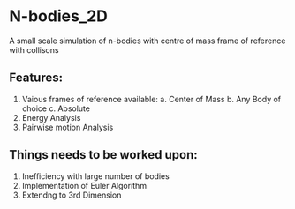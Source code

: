 # N-bodies_2D
A small scale simulation of n-bodies with centre of mass frame of reference with collisons

## Features: 
  1. Vaious frames of reference available:
       a. Center of Mass
       b. Any Body of choice
       c. Absolute
  3. Energy Analysis
  4. Pairwise motion Analysis

## Things needs to be worked upon:
  1. Inefficiency with large number of bodies
  2.  Implementation of Euler Algorithm
  3.  Extendng to 3rd Dimension
